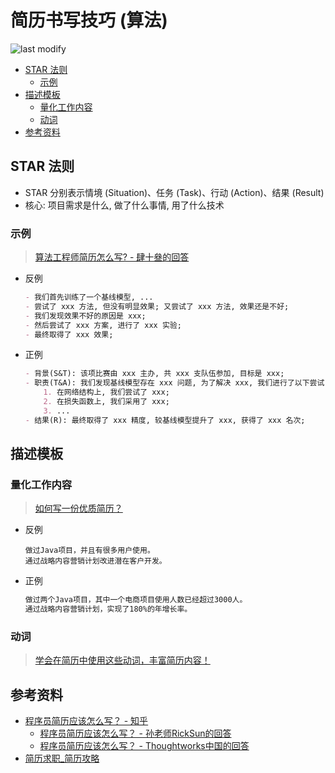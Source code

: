 简历书写技巧 (算法)
===
<!--START_SECTION:badge-->

![last modify](https://img.shields.io/static/v1?label=last%20modify&message=2025-08-06%2023%3A10%3A23&color=yellowgreen&style=flat-square)

<!--END_SECTION:badge-->
<!--info
top: false
hidden: true
-->

<!-- TOC -->
- [STAR 法则](#star-法则)
    - [示例](#示例)
- [描述模板](#描述模板)
    - [量化工作内容](#量化工作内容)
    - [动词](#动词)
- [参考资料](#参考资料)
<!-- TOC -->

## STAR 法则
- STAR 分别表示情境 (Situation)、任务 (Task)、行动 (Action)、结果 (Result)
- 核心: 项目需求是什么, 做了什么事情, 用了什么技术

### 示例
> [算法工程师简历怎么写? - 肆十叄的回答](https://www.zhihu.com/question/394708188/answer/2151149397)
- 反例
    ```markdown
    - 我们首先训练了一个基线模型, ...
    - 尝试了 xxx 方法, 但没有明显效果; 又尝试了 xxx 方法, 效果还是不好;
    - 我们发现效果不好的原因是 xxx;
    - 然后尝试了 xxx 方案, 进行了 xxx 实验;
    - 最终取得了 xxx 效果;
    ```
- 正例
    ```markdown
    - 背景(S&T): 该项比赛由 xxx 主办, 共 xxx 支队伍参加, 目标是 xxx;
    - 职责(T&A): 我们发现基线模型存在 xxx 问题, 为了解决 xxx, 我们进行了以下尝试:
        1. 在网络结构上, 我们尝试了 xxx; 
        2. 在损失函数上, 我们采用了 xxx; 
        3. ...
    - 结果(R): 最终取得了 xxx 精度, 较基线模型提升了 xxx, 获得了 xxx 名次;
    ```

## 描述模板

### 量化工作内容
> [如何写一份优质简历？](https://www.polebrief.com/skill/detail/1267476277542539266)
- 反例
    ```
    做过Java项目，并且有很多用户使用。
    通过战略内容营销计划改进潜在客户开发。
    ```
- 正例
    ```txt
    做过两个Java项目，其中一个电商项目使用人数已经超过3000人。
    通过战略内容营销计划，实现了180%的年增长率。
    ``` 

### 动词
> [学会在简历中使用这些动词，丰富简历内容！](https://www.polebrief.com/skill/detail/1202844785066905600)

## 参考资料
- [程序员简历应该怎么写？ - 知乎](https://www.zhihu.com/question/25002833)
    - [程序员简历应该怎么写？ - 孙老师RickSun的回答](https://www.zhihu.com/question/25002833/answer/235488894)
    - [程序员简历应该怎么写？ - Thoughtworks中国的回答](https://www.zhihu.com/question/25002833/answer/158108028)
- [简历求职_简历攻略](https://www.polebrief.com/skill)
